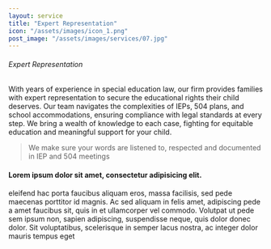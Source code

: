 ```yaml
---
layout: service
title: "Expert Representation"
icon: "/assets/images/icon_1.png"
post_image: "/assets/images/services/07.jpg"
---
```


<h6>Expert Representation </h6>
<p>With years of experience in special education law, our firm provides families with expert representation to secure the educational rights their child deserves. Our team navigates the complexities of IEPs, 504 plans, and school accommodations, ensuring compliance with legal standards at every step. We bring a wealth of knowledge to each case, fighting for equitable education and meaningful support for your child.</p>
<blockquote class="blockquote single-quote">
  <p> We make sure your words are listened to, respected and documented in IEP and 504 meetings </p>
</blockquote>
<h4>Lorem ipsum dolor sit amet, consectetur adipisicing elit.</h4>
<p>eleifend hac porta faucibus aliquam eros, massa facilisis, sed pede maecenas porttitor id magnis. Ac sed aliquam in felis amet, adipiscing pede a amet faucibus sit, quis in et ullamcorper vel commodo. Volutpat ut pede sem ipsum non, sapien adipiscing, suspendisse neque, quis dolor donec dolor. Sit voluptatibus, scelerisque in semper lacus nostra, ac integer dolor mauris tempus eget</p>
  </b>
